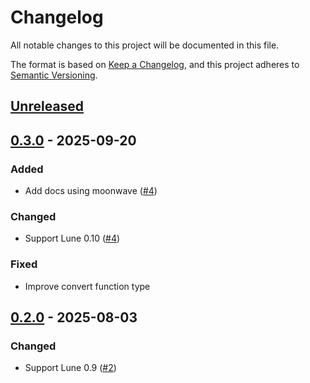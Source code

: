 # Changelog

All notable changes to this project will be documented in this file.

The format is based on [Keep a Changelog](https://keepachangelog.com/en/1.1.0/),
and this project adheres to [Semantic Versioning](https://semver.org/spec/v2.0.0.html).

## [Unreleased]

## [0.3.0] - 2025-09-20

### Added

- Add docs using moonwave ([#4](https://github.com/jiwonz/darklua-lune/pull/4))

### Changed

- Support Lune 0.10 ([#4](https://github.com/jiwonz/darklua-lune/pull/4))

### Fixed

- Improve convert function type

## [0.2.0] - 2025-08-03

### Changed

- Support Lune 0.9 ([#2](https://github.com/jiwonz/darklua-lune/pull/2))

[unreleased]: https://github.com/jiwonz/darklua-lune/compare/v0.3.0...HEAD
[0.3.0]: https://github.com/jiwonz/darklua-lune/releases/tag/v0.3.0
[0.2.0]: https://github.com/jiwonz/darklua-lune/releases/tag/v0.2.0
